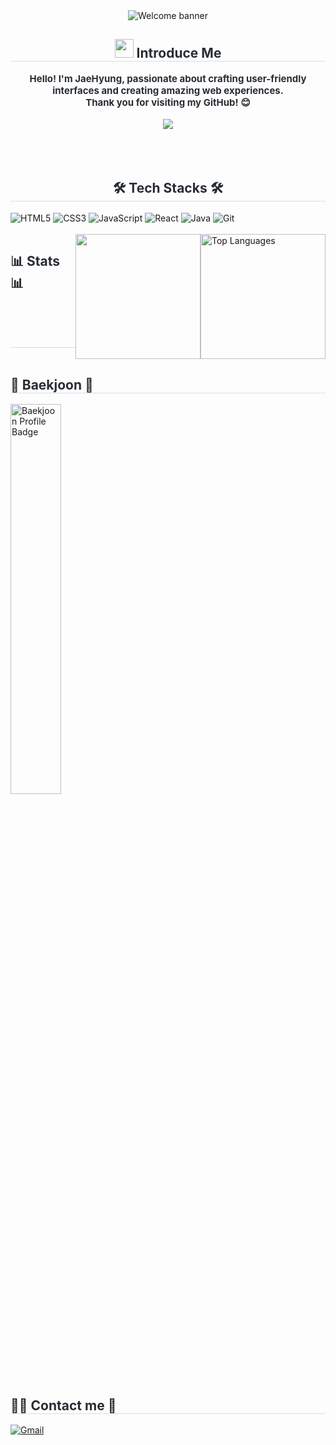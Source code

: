 <div align="center">
    <img src="https://capsule-render.vercel.app/api?type=waving&color=0:6cc7f4,100:f7abcb&height=240&text=Welcome%20to%20my%20GitHub!!&animation=fadeIn&fontColor=ffffff&fontSize=60" 
         alt="Welcome banner" />
</div>

<div align="center"> 
    <h2 style="border-bottom: 1px solid #d8dee4; color: #282d33;"> <img src="https://github.com/user-attachments/assets/82d2f308-0b53-432c-956b-4de211ca3188" style="width: 30px" /> Introduce Me  </h2>  
    <div style="font-weight: 700; font-size: 15px; color: #282d33;"> 
        Hello! I'm JaeHyung, passionate about crafting user-friendly interfaces and creating amazing web experiences. <br>
        Thank you for visiting my GitHub! 😊
    </div> 
    <br>
    <div align="center"">
        <img src="https://hits.seeyoufarm.com/api/count/incr/badge.svg?url=https%3A%2F%2Fgithub.com%2FJaehyung-Dev&count_bg=%23000000&title_bg=%23000000&icon=github.svg&icon_color=%23E7E7E7&title=Visitor&edge_flat=true"/>
    </div>
</div>
<br>
<br>
<br>

<div align="center"> 
    <h2 style="border-bottom: 1px solid #d8dee4; color: #282d33;"> 🛠️ Tech Stacks 🛠️</h2>  
    <div style="text-align: left;">
        <img src="https://img.shields.io/badge/HTML5-E34F26?style=for-the-badge&logo=HTML5&logoColor=white" alt="HTML5">
        <img src="https://img.shields.io/badge/CSS3-1572B6?style=for-the-badge&logo=CSS3&logoColor=white" alt="CSS3">
        <img src="https://img.shields.io/badge/Javascript-F7DF1E?style=for-the-badge&logo=Javascript&logoColor=white" alt="JavaScript">
        <img src="https://img.shields.io/badge/React-61DAFB?style=for-the-badge&logo=React&logoColor=white" alt="React">
        <img src="https://img.shields.io/badge/Java-007396?style=for-the-badge&logo=Java&logoColor=white" alt="Java">
        <img src="https://img.shields.io/badge/Git-F05032?style=for-the-badge&logo=Git&logoColor=white" alt="Git">
    </div>
</div>
<!--         <img src="https://img.shields.io/badge/Figma-F24E1E?style=for-the-badge&logo=Figma&logoColor=white" alt="Figma">
        <img src="https://img.shields.io/badge/Slack-4A154B?style=for-the-badge&logo=Slack&logoColor=white" alt="Slack">
        <img src="https://img.shields.io/badge/Notion-000000?style=for-the-badge&logo=Notion&logoColor=white" alt="Notion">
        <img src="https://img.shields.io/badge/jQuery-0769AD?style=for-the-badge&logo=jQuery&logoColor=white" alt="jQuery">
        <img src="https://img.shields.io/badge/Node.js-339933?style=for-the-badge&logo=Node.js&logoColor=white" alt="Node.js">
        <img src="https://img.shields.io/badge/Spring-6DB33F?style=for-the-badge&logo=Spring&logoColor=white" alt="Spring">
        <img src="https://img.shields.io/badge/Spring Boot-6DB33F?style=for-the-badge&logo=Spring Boot&logoColor=white" alt="Spring Boot">
        <img src="https://img.shields.io/badge/MySQL-4479A1?style=for-the-badge&logo=MySQL&logoColor=white" alt="MySQL">
        <img src="https://img.shields.io/badge/Oracle-F80000?style=for-the-badge&logo=Oracle&logoColor=white" alt="Oracle">
        <img src="https://img.shields.io/badge/Linux-FCC624?style=for-the-badge&logo=Linux&logoColor=white" alt="Linux">
        <img src="https://img.shields.io/badge/Docker-2496ED?style=for-the-badge&logo=Docker&logoColor=white" alt="Docker">
        <img src="https://img.shields.io/badge/Next.js-000000?style=for-the-badge&logo=Next.js&logoColor=white" alt="Next.js">
        <img src="https://img.shields.io/badge/Vue.js-4FC08D?style=for-the-badge&logo=Vue.js&logoColor=white" alt="Vue.js"> -->
<br>

<div align="center" style="text-align: left; display: flex;"> 
    <h2 style="border-bottom: 1px solid #d8dee4; color: #282d33;"> 📊 Stats 📊</h2> 
    <img style="height: 200px;" src="https://github-readme-stats.vercel.app/api?username=Jaehyung-Dev&bg_color=60,6cc7f4,f297bd&title_color=000000&text_color=000000"/>
    <img style="height: 200px;" src="https://github-readme-stats.vercel.app/api/top-langs/?username=Jaehyung-Dev&layout=compact&bg_color=60,6cc7f4,f297bd&title_color=000000&text_color=000000" 
         alt="Top Languages" /> 
</div>

<div align="center" style="text-align: left;">
    <h2 style="border-bottom: 1px solid #d8dee4; color: #282d33;"> 🏅 Baekjoon 🏅</h2> 
    <img src="http://mazassumnida.wtf/api/v2/generate_badge?boj=publicdev" width="40%" alt="Baekjoon Profile Badge" />
</div>

<div align="center" style="text-align: left;">
    <h2 style="border-bottom: 1px solid #d8dee4; color: #282d33;"> 🧑‍💻 Contact me 📧 </h2> 
    <div style="text-align: left;">
        <a href="mailto:halfjhyung@gmail.com">
            <img src="https://img.shields.io/badge/Gmail-EA4335?style=for-the-badge&logo=Gmail&logoColor=white" alt="Gmail">
        </a>
    </div>  
</div>

